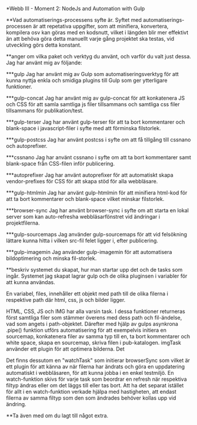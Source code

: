 *Webb III - Moment 2: NodeJs and Automation with Gulp


**Vad automatiserings-processens syfte är.
Syftet med automatiserings-processen är att repetativa uppgifter, som att minifiera, konvertera, kompilera osv kan göras med en kodsnutt, vilket i längden blir mer effektivt än att behöva göra detta manuellt varje gång projektet ska testas, vid utveckling görs detta konstant.

**anger om vilka paket och verktyg du använt, och varför du valt just dessa.
Jag har använt mig av följande:

***gulp
Jag har använt mig av Gulp som automatiseringsverktyg för att kunna nyttja enkla och smidiga plugins till Gulp som ger ytterligare funktioner.

***gulp-concat
Jag har använt mig av gulp-concat för att konkatenera JS och CSS för att samla samtliga js filer tillsammans och samtliga css filer tillsammans för publikation/test.

***gulp-terser
Jag har använt gulp-terser för att ta bort kommentarer och blank-space i javascript-filer i syfte med att förminska filstorlek.

***gulp-postcss
Jag har använt postcss i syfte om att få tillgång till cssnano och autoprefixer.

***cssnano
Jag har använt cssnano i syfte om att ta bort kommentarer samt blank-space från CSS-filen inför publicering.

***autoprefixer
Jag har använt autoprefixer för att automatiskt skapa vendor-prefixes för CSS för att skapa stöd för alla webbläsare.

***gulp-htmlmin
Jag har använt gulp-htmlmin för att minifiera html-kod för att ta bort kommentarer och blank-space vilket minskar filstorlek.


***browser-sync
Jag har använt browser-sync i syfte om att starta en lokal server som kan auto-refresha webbläsarfönstret vid ändringar i projektfilerna.

***gulp-sourcemaps
Jag använder gulp-sourcemaps för att vid felsökning lättare kunna hitta i vilken src-fil felet ligger i, efter publicering.

***gulp-imagemin
Jag använder gulp-imagemin för att automatisera bildoptimering och minska fil-storlek.

**beskriv systemet du skapat, hur man startar upp det och de tasks som ingår.
Systemet jag skapat lagrar gulp och de olika pluginsen i variabler för att kunna användas. 

En variabel, files, innehåller ett objekt med path till de olika filerna i respektive path där html, css, js och bilder ligger.

HTML, CSS, JS och IMG har alla varsin task. I dessa funktioner returneras först samtliga filer som stämmer överens med dess path och fil-ändelse, vad som angets i path-objektet. Därefter med hjälp av gulps asynkrona .pipe() funktion utförs automatisering för att exempelvis initiera en sourcemap, konkatenera filer av samma typ till en, ta bort kommentarer och white space, skapa en sourcemap, skriva filen i pub-katalogen. imgTask använder ett plugin för att optimera bilderna. Det

Det finns dessutom en "watchTask" som initierar browserSync som vilket är ett plugin för att känna av när filerna har ändrats och göra en uppdatering automatiskt i webbläsaren, för att kunna jobba i en enkel testmiljö. En watch-funktion skivs för varje task som beordrar en refresh när respektiva filtyp ändras eller om det läggs till eller tas bort. Att ha det separat istället för allt i en watch-funktion verkade hjälpa med hastigheten, att endast filerna av samma filtyp som den som ändrades behöver kollas upp vid ändring.

**Ta även med om du lagt till något extra.
